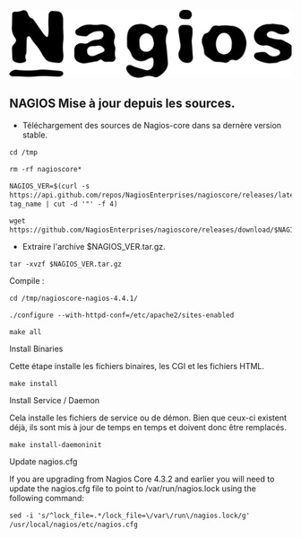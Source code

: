 ![Nagios](./images/nagios.png)

## NAGIOS Mise à jour depuis les sources.
- Téléchargement des sources de Nagios-core dans sa dernère version stable.
```
cd /tmp
```
```
rm -rf nagioscore*
```
```
NAGIOS_VER=$(curl -s https://api.github.com/repos/NagiosEnterprises/nagioscore/releases/latest|grep tag_name | cut -d '"' -f 4)
```
```
wget https://github.com/NagiosEnterprises/nagioscore/releases/download/$NAGIOS_VER/$NAGIOS_VER.tar.gz
```
- Extraire l'archive $NAGIOS_VER.tar.gz.
```
tar -xvzf $NAGIOS_VER.tar.gz
```
Compile :
```
cd /tmp/nagioscore-nagios-4.4.1/
```
```
./configure --with-httpd-conf=/etc/apache2/sites-enabled
```
```
make all
```
Install Binaries

Cette étape installe les fichiers binaires, les CGI et les fichiers HTML.
```
make install
```
Install Service / Daemon

Cela installe les fichiers de service ou de démon. Bien que ceux-ci existent déjà, ils sont mis à jour de temps en temps et doivent donc être remplacés.
```
make install-daemoninit
```
Update nagios.cfg

If you are upgrading from Nagios Core 4.3.2 and earlier you will need to update the nagios.cfg file to point to /var/run/nagios.lock using the following command:
```
sed -i 's/^lock_file=.*/lock_file=\/var\/run\/nagios.lock/g' /usr/local/nagios/etc/nagios.cfg
```
